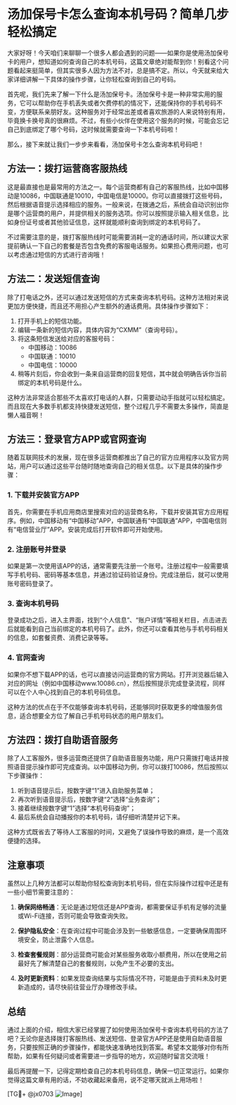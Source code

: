 # 汤加保号卡怎么查询本机号码？简单几步轻松搞定

大家好呀！今天咱们来聊聊一个很多人都会遇到的问题——如果你是使用汤加保号卡的用户，想知道如何查询自己的本机号码，这篇文章绝对能帮到你！别看这个问题看起来挺简单，但其实很多人因为方法不对，总是搞不定。所以，今天就来给大家详细讲解一下具体的操作步骤，让你轻松查询到自己的号码。

首先呢，我们先来了解一下什么是汤加保号卡。汤加保号卡是一种非常实用的服务，它可以帮助你在手机丢失或者欠费停机的情况下，还能保持你的手机号码不变，方便联系亲朋好友。这种服务对于经常出差或者喜欢旅游的人来说特别有用，毕竟换卡换号真的很麻烦。不过，有些小伙伴在使用这个服务的时候，可能会忘记自己到底绑定了哪个号码，这时候就需要查询一下本机号码啦！

那么，接下来就让我们一步步来看看，汤加保号卡怎么查询本机号码吧！

## 方法一：拨打运营商客服热线

这是最直接也是最常用的方法之一。每个运营商都有自己的客服热线，比如中国移动是10086，中国联通是10010，中国电信是10000。你可以直接拨打这些号码，然后根据语音提示选择相应的服务。一般来说，在拨通之后，系统会自动识别出你是哪个运营商的用户，并提供相关的服务选项。你可以按照提示输入相关信息，比如身份证号或者其他验证信息，这样就能顺利查询到绑定的本机号码了。

不过需要注意的是，拨打客服热线时可能需要消耗一定的通话时间，所以建议大家提前确认一下自己的套餐是否包含免费的客服电话服务。如果担心费用问题，也可以考虑通过短信的方式进行咨询哦！

## 方法二：发送短信查询

除了打电话之外，还可以通过发送短信的方式来查询本机号码。这种方法相对来说更加方便快捷，而且还不用担心产生额外的通话费用。具体操作步骤如下：

1. 打开手机上的短信功能。
2. 编辑一条新的短信内容，具体内容为“CXMM”（查询号码）。
3. 将这条短信发送给对应的客服号码：
   - 中国移动：10086
   - 中国联通：10010
   - 中国电信：10000
4. 稍等片刻后，你会收到一条来自运营商的回复短信，其中就会明确告诉你当前绑定的本机号码是什么。

这种方法非常适合那些不太喜欢打电话的人群，只需要动动手指就可以轻松搞定。而且现在大多数手机都支持快捷发送短信，整个过程几乎不需要太多操作，简直是懒人福音啊！

## 方法三：登录官方APP或官网查询

随着互联网技术的发展，现在很多运营商都推出了自己的官方应用程序以及官方网站，用户可以通过这些平台随时随地查询自己的相关信息。以下是具体的操作步骤：

### 1. 下载并安装官方APP
首先，你需要在手机应用商店里搜索对应的运营商名称，下载并安装其官方应用程序。例如，中国移动有“中国移动”APP，中国联通有“中国联通”APP，中国电信则有“电信营业厅”APP。安装完成后打开软件即可开始使用。

### 2. 注册账号并登录
如果是第一次使用该APP的话，通常需要先注册一个账号。注册过程中一般需要填写手机号码、密码等基本信息，并通过验证码验证身份。完成注册后，就可以使用账号密码登录了。

### 3. 查询本机号码
登录成功之后，进入主界面，找到“个人信息”、“账户详情”等相关栏目，点击进去后就能看到自己当前绑定的本机号码了。此外，你还可以查看其他与手机号码相关的信息，如套餐资费、消费记录等等。

### 4. 官网查询
如果你不想下载APP的话，也可以直接访问运营商的官方网站。打开浏览器后输入对应的网址（例如中国移动www.10086.cn），然后按照提示完成登录流程，同样可以在个人中心找到自己的本机号码信息。

这种方法的优点在于不仅能够查询本机号码，还能够同时获取更多的增值服务信息，适合想要全方位了解自己手机号码状态的用户朋友们。

## 方法四：拨打自助语音服务

除了人工客服外，很多运营商还提供了自助语音服务功能，用户只需拨打电话并按照语音提示操作即可完成查询。以中国移动为例，你可以拨打10086，然后按照以下步骤操作：

1. 听到语音提示后，按数字键“1”进入自助服务菜单；
2. 再次听到语音提示后，按数字键“2”选择“业务查询”；
3. 接着继续按数字键“1”选择“本机号码查询”；
4. 最后系统会自动播报你的本机号码，请仔细听清楚并记下来。

这种方式既省去了等待人工客服的时间，又避免了误操作导致的麻烦，是一个高效便捷的选择。

## 注意事项

虽然以上几种方法都可以帮助你轻松查询到本机号码，但在实际操作过程中还是有一些小细节需要注意的：

1. **确保网络畅通**：无论是通过短信还是APP查询，都需要保证手机有足够的流量或Wi-Fi连接，否则可能会导致查询失败。
   
2. **保护隐私安全**：在查询过程中可能会涉及到一些敏感信息，一定要确保周围环境安全，防止泄露个人信息。

3. **检查套餐规则**：部分运营商可能会对某些服务收取小额费用，所以在使用之前最好先了解清楚自己的套餐规则，以免产生不必要的支出。

4. **及时更新资料**：如果发现查询结果与实际情况不符，可能是由于资料未及时更新造成的，请尽快前往营业厅办理修改手续。

## 总结

通过上面的介绍，相信大家已经掌握了如何使用汤加保号卡查询本机号码的方法了吧？无论你是选择拨打客服热线、发送短信、登录官方APP还是使用自助语音服务，只要按照正确的步骤操作，都能快速准确地找到答案。希望本文能够对你有所帮助，如果有任何疑问或者需要进一步指导的地方，欢迎随时留言交流哦！

最后再提醒一下，记得定期检查自己的本机号码信息，确保一切正常运行。如果你觉得这篇文章有用的话，不妨收藏起来备用，说不定哪天就派上用场啦！

[TG💪+ @jx0703 ![Image](https://github.com/user-attachments/assets/dbca1d08-cadb-493c-b0ec-ad6f7a83f270)]